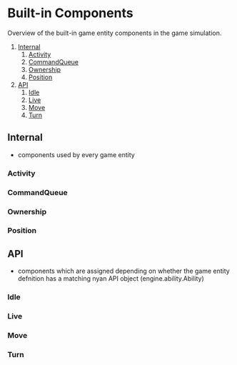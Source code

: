 # Built-in Components

Overview of the built-in game entity components in the game simulation.

1. [Internal](#internal)
   1. [Activity](#activity)
   2. [CommandQueue](#commandqueue)
   3. [Ownership](#ownership)
   4. [Position](#position)
2. [API](#api)
   1. [Idle](#idle)
   2. [Live](#live)
   3. [Move](#move)
   4. [Turn](#turn)


## Internal

- components used by every game entity

### Activity

### CommandQueue

### Ownership

### Position

## API

- components which are assigned depending on whether the game entity defnition has a matching nyan API object (engine.ability.Ability)

### Idle

### Live

### Move

### Turn
